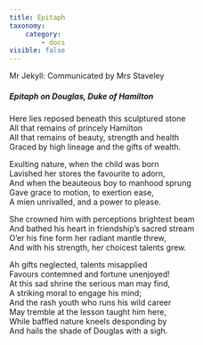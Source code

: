 ```yaml
---
title: Epitaph
taxonomy:
    category:
        - docs
visible: false
---
```


<div class="author">Mr Jekyll: Communicated by Mrs Staveley</div>

##### Epitaph on Douglas, Duke of Hamilton

Here lies reposed beneath this sculptured stone  
All that remains of princely Hamilton  
All that remains of beauty, strength and health  
Graced by high lineage and the gifts of wealth. 
 
Exulting nature, when the child was born  
Lavished her stores the favourite to adorn,  
And when the beauteous boy to manhood sprung  
Gave grace to motion, to exertion ease,  
A mien unrivalled, and a power to please.  

She crowned him with perceptions brightest beam  
And bathed his heart in friendship’s sacred stream  
O’er his fine form her radiant mantle threw,  
And with his strength, her choicest talents grew.  

Ah gifts neglected, talents misapplied  
Favours contemned and fortune unenjoyed!  
At this sad shrine the serious man may find,  
A striking moral to engage his mind;  
And the rash youth who runs his wild career  
May tremble at the lesson taught him here,  
While baffled nature kneels desponding by  
And hails the shade of Douglas with a sigh. 